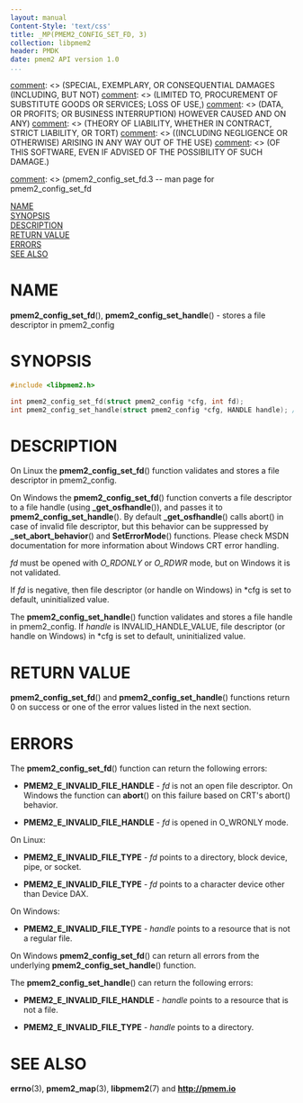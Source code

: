 ```yaml
---
layout: manual
Content-Style: 'text/css'
title: _MP(PMEM2_CONFIG_SET_FD, 3)
collection: libpmem2
header: PMDK
date: pmem2 API version 1.0
...
```


[comment]: <> (Copyright 2019, Intel Corporation)

[comment]: <> (Redistribution and use in source and binary forms, with or without)
[comment]: <> (modification, are permitted provided that the following conditions)
[comment]: <> (are met:)
[comment]: <> (    * Redistributions of source code must retain the above copyright)
[comment]: <> (      notice, this list of conditions and the following disclaimer.)
[comment]: <> (    * Redistributions in binary form must reproduce the above copyright)
[comment]: <> (      notice, this list of conditions and the following disclaimer in)
[comment]: <> (      the documentation and/or other materials provided with the)
[comment]: <> (      distribution.)
[comment]: <> (    * Neither the name of the copyright holder nor the names of its)
[comment]: <> (      contributors may be used to endorse or promote products derived)
[comment]: <> (      from this software without specific prior written permission.)

[comment]: <> (THIS SOFTWARE IS PROVIDED BY THE COPYRIGHT HOLDERS AND CONTRIBUTORS)
[comment]: <> ("AS IS" AND ANY EXPRESS OR IMPLIED WARRANTIES, INCLUDING, BUT NOT)
[comment]: <> (LIMITED TO, THE IMPLIED WARRANTIES OF MERCHANTABILITY AND FITNESS FOR)
[comment]: <> (A PARTICULAR PURPOSE ARE DISCLAIMED. IN NO EVENT SHALL THE COPYRIGHT)
[comment]: <> (OWNER OR CONTRIBUTORS BE LIABLE FOR ANY DIRECT, INDIRECT, INCIDENTAL,)
[comment]: <> (SPECIAL, EXEMPLARY, OR CONSEQUENTIAL DAMAGES (INCLUDING, BUT NOT)
[comment]: <> (LIMITED TO, PROCUREMENT OF SUBSTITUTE GOODS OR SERVICES; LOSS OF USE,)
[comment]: <> (DATA, OR PROFITS; OR BUSINESS INTERRUPTION) HOWEVER CAUSED AND ON ANY)
[comment]: <> (THEORY OF LIABILITY, WHETHER IN CONTRACT, STRICT LIABILITY, OR TORT)
[comment]: <> ((INCLUDING NEGLIGENCE OR OTHERWISE) ARISING IN ANY WAY OUT OF THE USE)
[comment]: <> (OF THIS SOFTWARE, EVEN IF ADVISED OF THE POSSIBILITY OF SUCH DAMAGE.)

[comment]: <> (pmem2_config_set_fd.3 -- man page for pmem2_config_set_fd

[NAME](#name)<br />
[SYNOPSIS](#synopsis)<br />
[DESCRIPTION](#description)<br />
[RETURN VALUE](#return-value)<br />
[ERRORS](#errors)<br />
[SEE ALSO](#see-also)<br />

# NAME #

**pmem2_config_set_fd**(), **pmem2_config_set_handle**() - stores a file descriptor in pmem2_config

# SYNOPSIS #

```c
#include <libpmem2.h>

int pmem2_config_set_fd(struct pmem2_config *cfg, int fd);
int pmem2_config_set_handle(struct pmem2_config *cfg, HANDLE handle); /* Windows only */
```

# DESCRIPTION #

On Linux the **pmem2_config_set_fd**() function validates and stores a file descriptor in pmem2_config.

On Windows the **pmem2_config_set_fd**() function converts a file descriptor to a file handle (using **\_get_osfhandle**()), and passes it to **pmem2_config_set_handle**().
By default **\_get_osfhandle**() calls abort() in case of invalid file descriptor, but this behavior can be suppressed by **\_set_abort_behavior**() and **SetErrorMode**() functions.
Please check MSDN documentation for more information about Windows CRT error handling.

*fd* must be opened with *O_RDONLY* or *O_RDWR* mode, but on Windows it is not validated.

If *fd* is negative, then file descriptor (or handle on Windows) in *cfg is set to default, uninitialized value.

The **pmem2_config_set_handle**() function validates and stores a file handle in pmem2_config.
If *handle* is INVALID_HANDLE_VALUE, file descriptor (or handle on Windows) in *cfg is set to default, uninitialized value.

# RETURN VALUE #

**pmem2_config_set_fd**() and **pmem2_config_set_handle**() functions return 0 on success or one of the error values listed in the next section.

# ERRORS #
The **pmem2_config_set_fd**() function can return the following errors:

 * **PMEM2_E_INVALID_FILE_HANDLE** - *fd* is not an open file descriptor. On Windows the function can **abort**() on this failure based on CRT's abort() behavior.

 * **PMEM2_E_INVALID_FILE_HANDLE** - *fd* is opened in O_WRONLY mode.

On Linux:

 * **PMEM2\_E\_INVALID\_FILE\_TYPE** - *fd* points to a directory, block device, pipe, or socket.

 * **PMEM2\_E\_INVALID\_FILE\_TYPE** - *fd* points to a character device other than Device DAX.

On Windows:

 * **PMEM2\_E\_INVALID\_FILE\_TYPE** - *handle* points to a resource that is not a regular file.

On Windows **pmem2_config_set_fd**() can return all errors from the underlying **pmem2_config_set_handle**() function.

The **pmem2_config_set_handle**() can return the following errors:

 * **PMEM2\_E\_INVALID\_FILE\_HANDLE** - *handle* points to a resource that is not a file.

 * **PMEM2\_E\_INVALID\_FILE\_TYPE** - *handle* points to a directory.

# SEE ALSO #
**errno**(3), **pmem2_map**(3), **libpmem2**(7)
and **<http://pmem.io>**

